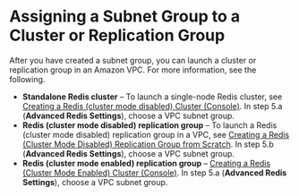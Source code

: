 # Assigning a Subnet Group to a Cluster or Replication Group<a name="SubnetGroups.Assigning"></a>

After you have created a subnet group, you can launch a cluster or replication group in an Amazon VPC\. For more information, see the following\.
+ **Standalone Redis cluster** – To launch a single\-node Redis cluster, see [Creating a Redis \(cluster mode disabled\) Cluster \(Console\)](Clusters.Create.CON.Redis.md)\. In step 5\.a \(**Advanced Redis Settings**\), choose a VPC subnet group\.
+ **Redis \(cluster mode disabled\) replication group** – To launch a Redis \(cluster mode disabled\) replication group in a VPC, see [Creating a Redis \(Cluster Mode Disabled\) Replication Group from Scratch](Replication.CreatingReplGroup.NoExistingCluster.Classic.md)\. In step 5\.b \(**Advanced Redis Settings**\), choose a VPC subnet group\.
+ **Redis \(cluster mode enabled\) replication group** – [Creating a Redis \(Cluster Mode Enabled\) Cluster \(Console\)](Replication.CreatingReplGroup.NoExistingCluster.Cluster.md#Replication.CreatingReplGroup.NoExistingCluster.Cluster.CON)\. In step 5\.a \(**Advanced Redis Settings**\), choose a VPC subnet group\.